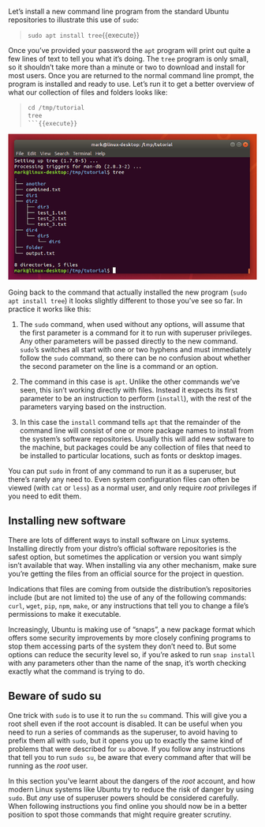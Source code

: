 Let’s install a new command line program from the standard Ubuntu repositories to illustrate this use of `sudo`:
> `sudo apt install tree`{{execute}}

Once you’ve provided your password the `apt` program will print out quite a few lines of text to tell you what it’s doing. The `tree` program is only small, so it shouldn’t take more than a minute or two to download and install for most users. Once you are returned to the normal command line prompt, the program is installed and ready to use. Let’s run it to get a better overview of what our collection of files and folders looks like:
> ```
> cd /tmp/tutorial
> tree
> ```{{execute}}

![Picture3](./assets/pic3.png)

Going back to the command that actually installed the new program (`sudo apt install tree`) it looks slightly different to those you’ve see so far. In practice it works like this:

1. The `sudo` command, when used without any options, will assume that the first parameter is a command for it to run with superuser privileges. Any other parameters will be passed directly to the new command. `sudo`’s switches all start with one or two hyphens and must immediately follow the `sudo` command, so there can be no confusion about whether the second parameter on the line is a command or an option.

2. The command in this case is `apt`. Unlike the other commands we’ve seen, this isn’t working directly with files. Instead it expects its first parameter to be an instruction to perform (`install`), with the rest of the parameters varying based on the instruction.

3. In this case the `install` command tells `apt` that the remainder of the command line will consist of one or more package names to install from the system’s software repositories. Usually this will add new software to the machine, but packages could be any collection of files that need to be installed to particular locations, such as fonts or desktop images.

You can put `sudo` in front of any command to run it as a superuser, but there’s rarely any need to. Even system configuration files can often be viewed (with `cat` or `less`) as a normal user, and only require _root_ privileges if you need to edit them.

## Installing new software
There are lots of different ways to install software on Linux systems. Installing directly from your distro’s official software repositories is the safest option, but sometimes the application or version you want simply isn’t available that way. When installing via any other mechanism, make sure you’re getting the files from an official source for the project in question.

Indications that files are coming from outside the distribution’s repositories include (but are not limited to) the use of any of the following commands: `curl`, `wget`, `pip`, `npm`, `make`, or any instructions that tell you to change a file’s permissions to make it executable.

Increasingly, Ubuntu is making use of “snaps”, a new package format which offers some security improvements by more closely confining programs to stop them accessing parts of the system they don’t need to. But some options can reduce the security level so, if you’re asked to run `snap install` with any parameters other than the name of the snap, it’s worth checking exactly what the command is trying to do.

## Beware of sudo su
One trick with `sudo` is to use it to run the `su` command. This will give you a root shell even if the root account is disabled. It can be useful when you need to run a series of commands as the superuser, to avoid having to prefix them all with `sudo`, but it opens you up to exactly the same kind of problems that were described for `su` above. If you follow any instructions that tell you to run `sudo su`, be aware that every command after that will be running as the _root_ user.

In this section you’ve learnt about the dangers of the _root_ account, and how modern Linux systems like Ubuntu try to reduce the risk of danger by using `sudo`. But _any_ use of superuser powers should be considered carefully. When following instructions you find online you should now be in a better position to spot those commands that might require greater scrutiny.

<br/>
